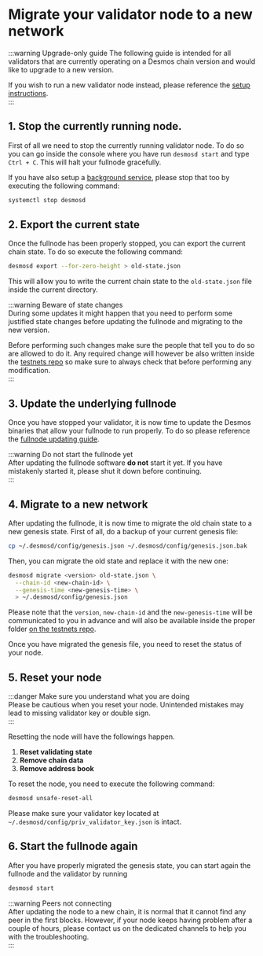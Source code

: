 # Migrate your validator node to a new network

:::warning Upgrade-only guide
The following guide is intended for all validators that are currently operating on a Desmos chain version and would like to upgrade to a new version.

If you wish to run a new validator node instead, please reference the [setup instructions](docs/validators/setup.md).  
:::  

## 1. Stop the currently running node. 
First of all we need to stop the currently running validator node. To do so you can go inside the console where you have run `desmosd start` and type `Ctrl + C`. This will halt your fullnode gracefully. 

If you have also setup a [background service](docs/fullnode/installation.md#optional-configure-the-service), please stop that too by executing the following command: 

```bash
systemctl stop desmosd
``` 

## 2. Export the current state
Once the fullnode has been properly stopped, you can export the current chain state. To do so execute the following command: 

```bash
desmosd export --for-zero-height > old-state.json
```

This will allow you to write the current chain state to the `old-state.json` file inside the current directory. 

:::warning Beware of state changes  
During some updates it might happen that you need to perform some justified state changes before updating the fullnode and migrating to the new version.  

Before performing such changes make sure the people that tell you to do so are allowed to do it. Any required change will however be also written inside the [testnets repo](https://github.com/desmos-labs/morpheus) so make sure to always check that before performing any modification.  
:::

## 3. Update the underlying fullnode
Once you have stopped your validator, it is now time to update the Desmos binaries that allow your fullnode to run properly. To do so please reference the [fullnode updating guide](docs/fullnode/update.md). 

:::warning Do not start the fullnode yet  
After updating the fullnode software **do not** start it yet. If you have mistakenly started it, please shut it down before continuing.  
:::

## 4. Migrate to a new network   
After updating the fullnode, it is now time to migrate the old chain state to a new genesis state. 
First of all, do a backup of your current genesis file: 

```bash
cp ~/.desmosd/config/genesis.json ~/.desmosd/config/genesis.json.bak
```

Then, you can migrate the old state and replace it with the new one: 
```bash
desmosd migrate <version> old-state.json \
  --chain-id <new-chain-id> \
  --genesis-time <new-genesis-time> \
  > ~/.desmosd/config/genesis.json
```

Please note that the `version`, `new-chain-id` and the `new-genesis-time` will be communicated to you in advance and will also be available inside the proper folder [on the testnets repo](https://github.com/desmos-labs/morpheus). 

Once you have migrated the genesis file, you need to reset the status of your node.

## 5. Reset your node
:::danger Make sure you understand what you are doing  
Please be cautious when you reset your node. Unintended mistakes may lead to missing validator key or double sign.  
:::

Resetting the node will have the followings happen.
1. **Reset validating state**
2. **Remove chain data**
3. **Remove address book**

To reset the node, you need to execute the following command:

```bash
desmosd unsafe-reset-all
```

Please make sure your validator key located at `~/.desmosd/config/priv_validator_key.json` is intact.

## 6. Start the fullnode again
After you have properly migrated the genesis state, you can start again the fullnode and the validator by running 

```bash
desmosd start
``` 

:::warning Peers not connecting  
After updating the node to a new chain, it is normal that it cannot find any peer in the first blocks. However, if your node keeps having problem after a couple of hours, please contact us on the dedicated channels to help you with the troubleshooting.  
::: 
